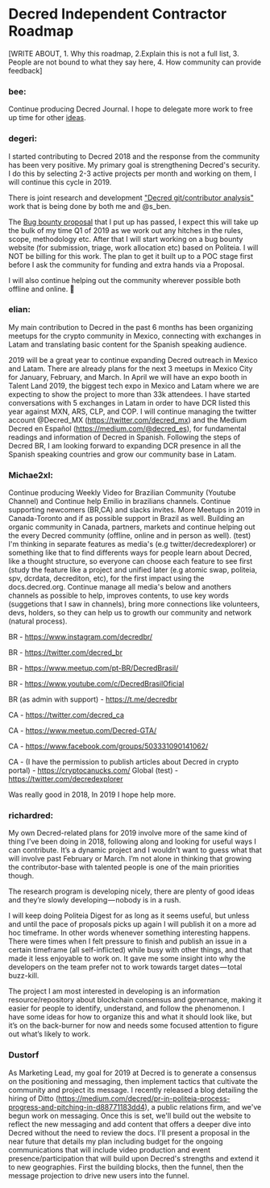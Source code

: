 # Decred Independent Contractor Roadmap

[WRITE ABOUT, 1. Why this roadmap, 2.Explain this is not a full list, 3. People are not bound to what they say here, 4. How community can provide feedback]



### bee:

Continue producing Decred Journal. I hope to delegate more work to free up time for other [ideas](https://github.com/xaur/decred-issues/issues).﻿


### degeri:

I started contributing to Decred 2018 and the response from the community has been very positive. My primary goal is strengthening Decred's security. I do this by selecting 2-3 active projects per month and working on them, I will continue this cycle in 2019.

There is joint research and development ["Decred git/contributor analysis"](https://proposals.decred.org/proposals/5d9cfb07aefb338ba1b74f97de16ee651beabc851c7f2b5f790bd88aea23b3cb/comments/34) work that is being done by both me and @s_ben.

The [Bug bounty proposal](https://proposals.decred.org/proposals/d33a2667469b56942adf42453def6cc2292325251e4cf791e806939ea9efc9e1) that I put up has passed, I expect this will take up the bulk of my time Q1 of 2019 as we work out any hitches in the rules, scope, methodology etc. After that I will start working on a bug bounty website (for submission, triage, work allocation etc) based on Politeia. I will NOT be billing for this work. The plan to get it built up to a POC stage first before I ask the community for funding and extra hands via a Proposal.

I will also continue helping out the community wherever possible both offline and online. :slightly_smiling_face: 

### elian:

My main contribution to Decred in the past 6 months has been organizing meetups for the crypto community in Mexico, connecting with exchanges in Latam and translating basic content for the Spanish speaking audience.

2019 will be a great year to continue expanding Decred outreach in Mexico and Latam. There are already plans for the next 3 meetups in Mexico City for January, February, and March. In April we will have an expo booth in Talent Land 2019, the biggest tech expo in Mexico and Latam where we are expecting to show the project to more than 33k attendees. I have started conversations with 5 exchanges in Latam in order to have DCR listed this year against MXN, ARS, CLP, and COP. I will continue managing the twitter account @Decred_MX (https://twitter.com/decred_mx) and the Medium Decred en Español (https://medium.com/@decred_es), for fundamental readings and information of Decred in Spanish. Following the steps of Decred BR, I am looking forward to expanding DCR presence in all the Spanish speaking countries and grow our community base in Latam.

### Michae2xl:

Continue producing Weekly Video for Brazilian Community (Youtube Channel) and Continue help Emilio in brazilians channels. 
Continue supporting newcomers (BR,CA) and slacks invites.
More Meetups in 2019 in Canada-Toronto and if as possible support in Brazil as well.
Building an organic community in Canada, partners, markets and continue helping out the every Decred community (offline, online and in person as well).
(test) I'm thinking in separate features as media's (e.g twitter/decredexplorer) or something like that to find differents ways for people learn about Decred, like a thought structure, so everyone can choose each feature to see first (study the feature like a project and unified later (e.g atomic swap, politeia, spv, dcrdata, decrediton, etc), for the first impact using the docs.decred.org.
Continue manage all media's below and anothers channels as possible to help, improves contents, to use key words (suggetions that I saw in channels), bring more connections like volunteers, devs, holders, so they can help us to growth our community and network (natural process).


BR - https://www.instagram.com/decredbr/ 

BR - https://twitter.com/decred_br	

BR - https://www.meetup.com/pt-BR/DecredBrasil/ 

BR - https://www.youtube.com/c/DecredBrasilOficial	

BR (as admin with support) - https://t.me/decredbr

CA - https://twitter.com/decred_ca	

CA - https://www.meetup.com/Decred-GTA/ 

CA - https://www.facebook.com/groups/503331090141062/ 

CA - (I have the permission to publish articles about Decred in crypto portal) - https://cryptocanucks.com/
Global (test) - https://twitter.com/decredexplorer 

Was really good in 2018, In 2019 I hope help more.


### richardred:

My own Decred-related plans for 2019 involve more of the same kind of thing I’ve been doing in 2018, following along and looking for useful ways I can contribute. It’s a dynamic project and I wouldn’t want to guess what that will involve past February or March. I’m not alone in thinking that growing the contributor-base with talented people is one of the main priorities though.

The research program is developing nicely, there are plenty of good ideas and they’re slowly developing — nobody is in a rush.

I will keep doing Politeia Digest for as long as it seems useful, but unless and until the pace of proposals picks up again I will publish it on a more ad hoc timeframe. In other words whenever something interesting happens. There were times when I felt pressure to finish and publish an issue in a certain timeframe (all self-inflicted) while busy with other things, and that made it less enjoyable to work on. It gave me some insight into why the developers on the team prefer not to work towards target dates — total buzz-kill.

The project I am most interested in developing is an information resource/repository about blockchain consensus and governance, making it easier for people to identify, understand, and follow the phenomenon. I have some ideas for how to organize this and what it should look like, but it’s on the back-burner for now and needs some focused attention to figure out what’s likely to work.

### Dustorf
As Marketing Lead, my goal for 2019 at Decred is to generate a consensus on the positioning and messaging, then implement tactics that cultivate the community and project its message. I recently released a blog detailing the hiring of Ditto (https://medium.com/decred/pr-in-politeia-process-progress-and-pitching-in-d88771183dd4), a public relations firm, and we've begun work on messaging. Once this is set, we'll build out the website to reflect the new messaging and add content that offers a deeper dive into Decred without the need to review the docs. I'll present a proposal in the near future that details my plan including budget for the ongoing communications that will include video production and event presence/participation that will build upon Decred's strengths and extend it to new geographies. First the building blocks, then the funnel, then the message projection to drive new users into the funnel.
